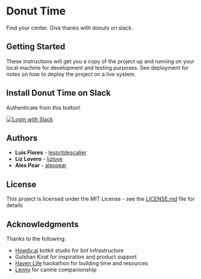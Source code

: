 # Donut Time

Find your center. Give thanks with donuts on slack.

## Getting Started

These instructions will get you a copy of the project up and running on your local machine for development and testing purposes. See deployment for notes on how to deploy the project on a live system.

## Install Donut Time on Slack

Authenticate from this button!

[![Login with Slack](https://platform.slack-edge.com/img/add_to_slack@2x.png)](https://slack.com/oauth/authorize?scope=commands+team%3Aread&client_id=13962040612.323802081317)


## Authors

* **Luis Flores** - [lespritdescalier](https://github.com/lespritdescalier)
* **Liz Lovero** - [lizlove](https://github.com/lizlove)
* **Alex Pear**  - [alexpear](https://github.com/alexpear)

## License

This project is licensed under the MIT License - see the [LICENSE.md](LICENSE.md) file for details

## Acknowledgments

Thanks to the following:
* [Howdy.ai](https://www.botkit.ai/) botkit studio for bot infrastructure
* Gulshan Kirat for inspiration and product support
* [Haven Life](https://www.havenlife.com/) hackathon for building time and resources
* [Lenny](https://www.instagram.com/lillenlen/) for canine companionship
